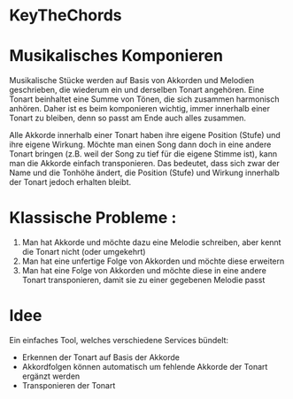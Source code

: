 # KeyTheChords

# Musikalisches Komponieren

Musikalische Stücke werden auf Basis von Akkorden und Melodien geschrieben, die wiederum ein und derselben Tonart angehören. 
Eine Tonart beinhaltet eine Summe von Tönen, die sich zusammen harmonisch anhören. 
Daher ist es beim komponieren wichtig, immer innerhalb einer Tonart zu bleiben, denn so passt am Ende auch alles zusammen.

Alle Akkorde innerhalb einer Tonart haben ihre eigene Position (Stufe) und ihre eigene Wirkung. 
Möchte man einen Song dann doch in eine andere Tonart bringen 
(z.B. weil der Song zu tief für die eigene Stimme ist), kann man die Akkorde einfach transponieren. 
Das bedeutet, dass sich zwar der Name und die Tonhöhe ändert, die Position (Stufe) und Wirkung innerhalb der Tonart jedoch erhalten bleibt. 

# Klassische Probleme : 
1. Man hat Akkorde und möchte dazu eine Melodie schreiben, aber kennt die Tonart nicht (oder umgekehrt)
2. Man hat eine unfertige Folge von Akkorden und möchte diese erweitern
3. Man hat eine Folge von Akkorden und möchte diese in eine andere Tonart transponieren, damit sie zu einer gegebenen Melodie passt

# Idee

Ein einfaches Tool, welches verschiedene Services bündelt:
- Erkennen der Tonart auf Basis der Akkorde
- Akkordfolgen können automatisch um fehlende Akkorde der Tonart ergänzt werden
- Transponieren der Tonart





